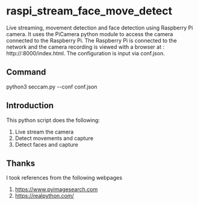 # raspi_stream_face_move_detect
Live streaming, movement detection and face detection using Raspberry Pi camera. It uses the PiCamera python module to access the camera connected to the Raspberry Pi. The Raspberry Pi is connected to the network and the camera recording is viewed with a browser at : http://<RaspberryPiIPaddress>:8000/index.html. The configuration is input via conf.json.
 ## Command
python3 seccam.py --conf conf.json
## Introduction
This python script does the following:
1. Live stream the camera
2. Detect movements and capture
3. Detect faces and capture
## Thanks
I took references from the following webpages
1. https://www.pyimagesearch.com
2. https://realpython.com/
